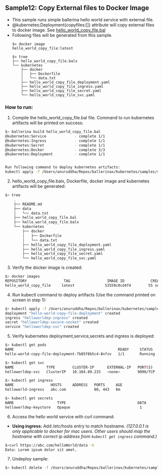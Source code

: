 ## Sample12: Copy External files to Docker Image 

- This sample runs simple ballerina hello world service with external file.
- @kubernetes:Deployment{copyfiles:[]} attribute will copy external files to docker image. See [hello_world_copy_file.bal](
hello_world_copy_file.bal)  
- Following files will be generated from this sample.
    ``` 
    $> docker image
    hello_world_copy_file:latest
    
    $> tree
    ├── hello_world_copy_file.balx
    └── kubernetes
        ├── docker
        │   ├── Dockerfile
        │   └── data.txt
        ├── hello_world_copy_file_deployment.yaml
        ├── hello_world_copy_file_ingress.yaml
        ├── hello_world_copy_file_secret.yaml
        └── hello_world_copy_file_svc.yaml

    ```
### How to run:

1. Compile the  hello_world_copy_file.bal file. Command to run kubernetes artifacts will be printed on success:
```bash
$> ballerina build hello_world_copy_file.bal
@kubernetes:Service 			- complete 1/1
@kubernetes:Ingress 			- complete 1/1
@kubernetes:Secret 			    - complete 1/1
@kubernetes:Docker 			    - complete 3/3
@kubernetes:Deployment 			- complete 1/1


Run following command to deploy kubernetes artifacts:
kubectl apply -f /Users/anuruddha/Repos/ballerinax/kubernetes/samples/sample12/kubernetes/
```

2. hello_world_copy_file.balx, Dockerfile, docker image and kubernetes artifacts will be generated: 
```bash
$> tree
    .
    ├── README.md
    ├── data
    │   └── data.txt
    ├── hello_world_copy_file.bal
    ├── hello_world_copy_file.balx
    └── kubernetes
        ├── docker
        │   ├── Dockerfile
        │   └── data.txt
        ├── hello_world_copy_file_deployment.yaml
        ├── hello_world_copy_file_ingress.yaml
        ├── hello_world_copy_file_secret.yaml
        └── hello_world_copy_file_svc.yaml

```

3. Verify the docker image is created:
```bash
$> docker images
REPOSITORY                 TAG                 IMAGE ID            CREATED             SIZE
hello_world_copy_file     latest              53559c0cd4f4        55 seconds ago      194MB
```

4. Run kubectl command to deploy artifacts (Use the command printed on screen in step 1):
```bash
$> kubectl apply -f /Users/anuruddha/Repos/ballerinax/kubernetes/samples/sample12/kubernetes/
deployment "hello-world-copy-file-deployment" created
ingress "helloworldep-ingress" created
secret "helloworldep-secure-socket" created
service "helloworldep-svc" created
```

5. Verify kubernetes deployment,service,secrets and ingress is deployed:
```bash
$> kubectl get pods
NAME                                                READY     STATUS    RESTARTS   AGE
hello-world-copy-file-deployment-7b85f8b5c4-8nfzv   1/1       Running   0          0s

$> kubectl get svc
NAME               TYPE        CLUSTER-IP      EXTERNAL-IP   PORT(S)    AGE
helloworldep-svc   ClusterIP   10.104.89.233   <none>        9090/TCP   14s

$> kubectl get ingress
NAME                 HOSTS     ADDRESS   PORTS     AGE
helloworld-ingress   abc.com             80, 443   6m

$> kubectl get secrets
NAME                    TYPE                                 DATA      AGE
helloworldep-keystore   Opaque                                1         1m

```

6. Access the hello world service with curl command:

- **Using ingress:**
Add /etc/hosts entry to match hostname. 
_(127.0.0.1 is only applicable to docker for mac users. Other users should map the hostname with correct ip address 
from `kubectl get ingress` command.)_

```bash
$>curl https://abc.com/helloWorld/data -k
Data: Lorem ipsum dolor sit amet.
```

7. Undeploy sample:
```bash
$> kubectl delete -f /Users/anuruddha/Repos/ballerinax/kubernetes/samples/sample12/kubernetes/

```
